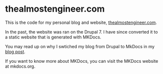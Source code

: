 # thealmostengineer.com 

This is the code for my personal blog and website,
[thealmostengineer.com](http://thealmostengineer.com). 

In the past, the website was ran on the Drupal 7. I have since converted it to 
a static website that is generated with MKDocs. 

You may read up on why I swtiched my blog from Drupal to MkDocs in my 
[blog post](http://thealmostengineer.com/technology/2019.12.21-switched-blog-from-drupal-to-mkdocs/).

If you want to know more about MKDocs, you can visit the MKDocs website at mkdocs.org.

